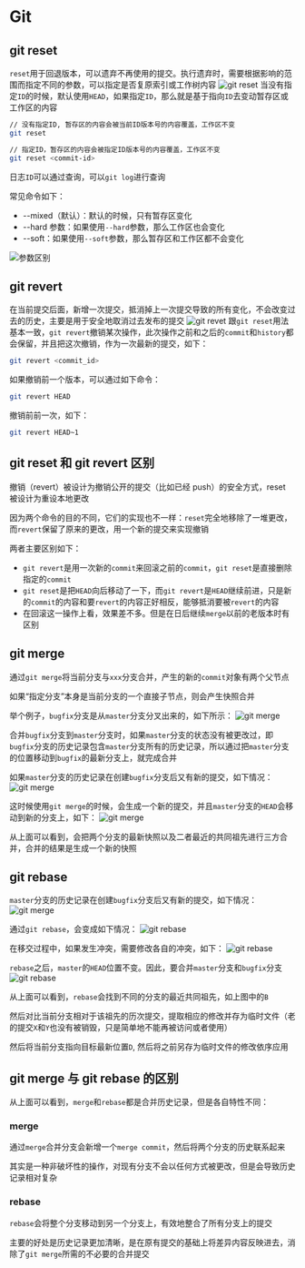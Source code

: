 # Git

## git reset

`reset`用于回退版本，可以遗弃不再使用的提交。执行遗弃时，需要根据影响的范围而指定不同的参数，可以指定是否复原索引或工作树内容
![git reset](/git/reset.png 'git reset')
当没有指定`ID`的时候，默认使用`HEAD`，如果指定`ID`，那么就是基于指向`ID`去变动暂存区或工作区的内容

```bash
// 没有指定ID, 暂存区的内容会被当前ID版本号的内容覆盖，工作区不变
git reset

// 指定ID，暂存区的内容会被指定ID版本号的内容覆盖，工作区不变
git reset <commit-id>
```

日志`ID`可以通过查询，可以`git log`进行查询

常见命令如下：

- --mixed（默认）：默认的时候，只有暂存区变化
- --hard 参数：如果使用`--hard`参数，那么工作区也会变化
- --soft：如果使用`--soft`参数，那么暂存区和工作区都不会变化

![参数区别](/git/1.png '参数区别')

## git revert

在当前提交后面，新增一次提交，抵消掉上一次提交导致的所有变化，不会改变过去的历史，主要是用于安全地取消过去发布的提交
![git revet](/git/revert.png 'git revert')
跟`git reset`用法基本一致，`git revert`撤销某次操作，此次操作之前和之后的`commit`和`history`都会保留，并且把这次撤销，作为一次最新的提交，如下：

```bash
git revert <commit_id>
```

如果撤销前一个版本，可以通过如下命令：

```bash
git revert HEAD
```

撤销前前一次，如下：

```bash
git revert HEAD~1
```

## git reset 和 git revert 区别

撤销（revert）被设计为撤销公开的提交（比如已经 push）的安全方式，reset 被设计为重设本地更改

因为两个命令的目的不同，它们的实现也不一样：`reset`完全地移除了一堆更改，而`revert`保留了原来的更改，用一个新的提交来实现撤销

两者主要区别如下：

- `git revert`是用一次新的`commit`来回滚之前的`commit`，`git reset`是直接删除指定的`commit`
- `git reset`是把`HEAD`向后移动了一下，而`git revert`是`HEAD`继续前进，只是新的`commit`的内容和要`revert`的内容正好相反，能够抵消要被`revert`的内容
- 在回滚这一操作上看，效果差不多。但是在日后继续`merge`以前的老版本时有区别

## git merge

通过`git merge`将当前分支与`xxx`分支合并，产生的新的`commit`对象有两个父节点

如果“指定分支”本身是当前分支的一个直接子节点，则会产生快照合并

举个例子，`bugfix`分支是从`master`分支分叉出来的，如下所示：
![git merge](/git/merge1.png 'git merge')

合并`bugfix`分支到`master`分支时，如果`master`分支的状态没有被更改过，即`bugfix`分支的历史记录包含`master`分支所有的历史记录，所以通过把`master`分支的位置移动到`bugfix`的最新分支上，就完成合并

如果`master`分支的历史记录在创建`bugfix`分支后又有新的提交，如下情况：
![git merge](/git/merge2.png 'git merge')

这时候使用`git merge`的时候，会生成一个新的提交，并且`master`分支的`HEAD`会移动到新的分支上，如下：
![git merge](/git/merge3.png 'git merge')

从上面可以看到，会把两个分支的最新快照以及二者最近的共同祖先进行三方合并，合并的结果是生成一个新的快照

## git rebase

`master`分支的历史记录在创建`bugfix`分支后又有新的提交，如下情况：
![git merge](/git/merge2.png 'git merge')

通过`git rebase`，会变成如下情况：
![git rebase](/git/rebase1.png 'git rebase')

在移交过程中，如果发生冲突，需要修改各自的冲突，如下：
![git rebase](/git/rebase2.png 'git rebase')

`rebase`之后，`master`的`HEAD`位置不变。因此，要合并`master`分支和`bugfix`分支
![git rebase](/git/rebase3.png 'git rebase')

从上面可以看到，`rebase`会找到不同的分支的最近共同祖先，如上图中的`B`

然后对比当前分支相对于该祖先的历次提交，提取相应的修改并存为临时文件（老的提交`X`和`Y`也没有被销毁，只是简单地不能再被访问或者使用）

然后将当前分支指向目标最新位置`D`, 然后将之前另存为临时文件的修改依序应用

## git merge 与 git rebase 的区别

从上面可以看到，`merge`和`rebase`都是合并历史记录，但是各自特性不同：

### merge

通过`merge`合并分支会新增一个`merge commit`，然后将两个分支的历史联系起来

其实是一种非破坏性的操作，对现有分支不会以任何方式被更改，但是会导致历史记录相对复杂

### rebase

`rebase`会将整个分支移动到另一个分支上，有效地整合了所有分支上的提交

主要的好处是历史记录更加清晰，是在原有提交的基础上将差异内容反映进去，消除了`git merge`所需的不必要的合并提交
